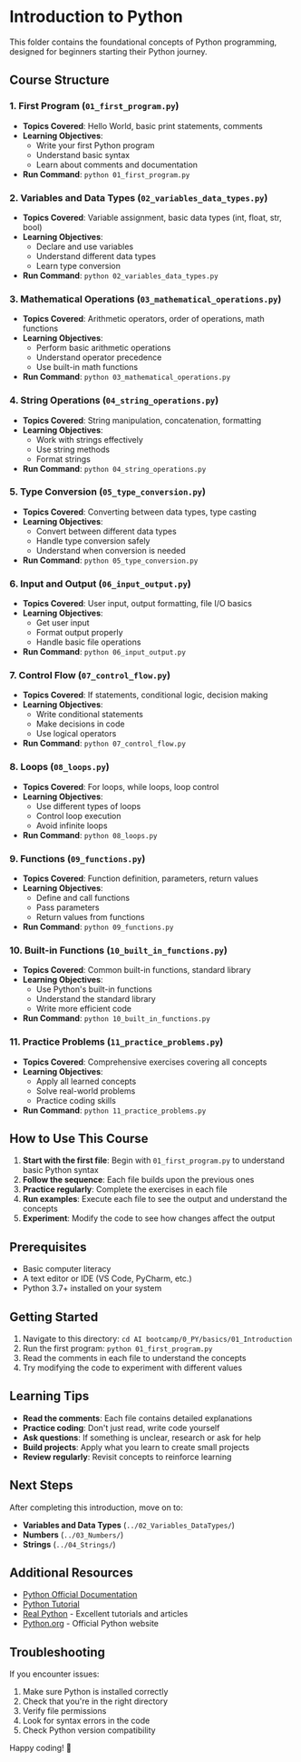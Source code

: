 # Introduction to Python

This folder contains the foundational concepts of Python programming, designed for beginners starting their Python journey.

## Course Structure

### 1. First Program (`01_first_program.py`)
- **Topics Covered**: Hello World, basic print statements, comments
- **Learning Objectives**: 
  - Write your first Python program
  - Understand basic syntax
  - Learn about comments and documentation
- **Run Command**: `python 01_first_program.py`

### 2. Variables and Data Types (`02_variables_data_types.py`)
- **Topics Covered**: Variable assignment, basic data types (int, float, str, bool)
- **Learning Objectives**:
  - Declare and use variables
  - Understand different data types
  - Learn type conversion
- **Run Command**: `python 02_variables_data_types.py`

### 3. Mathematical Operations (`03_mathematical_operations.py`)
- **Topics Covered**: Arithmetic operators, order of operations, math functions
- **Learning Objectives**:
  - Perform basic arithmetic operations
  - Understand operator precedence
  - Use built-in math functions
- **Run Command**: `python 03_mathematical_operations.py`

### 4. String Operations (`04_string_operations.py`)
- **Topics Covered**: String manipulation, concatenation, formatting
- **Learning Objectives**:
  - Work with strings effectively
  - Use string methods
  - Format strings
- **Run Command**: `python 04_string_operations.py`

### 5. Type Conversion (`05_type_conversion.py`)
- **Topics Covered**: Converting between data types, type casting
- **Learning Objectives**:
  - Convert between different data types
  - Handle type conversion safely
  - Understand when conversion is needed
- **Run Command**: `python 05_type_conversion.py`

### 6. Input and Output (`06_input_output.py`)
- **Topics Covered**: User input, output formatting, file I/O basics
- **Learning Objectives**:
  - Get user input
  - Format output properly
  - Handle basic file operations
- **Run Command**: `python 06_input_output.py`

### 7. Control Flow (`07_control_flow.py`)
- **Topics Covered**: If statements, conditional logic, decision making
- **Learning Objectives**:
  - Write conditional statements
  - Make decisions in code
  - Use logical operators
- **Run Command**: `python 07_control_flow.py`

### 8. Loops (`08_loops.py`)
- **Topics Covered**: For loops, while loops, loop control
- **Learning Objectives**:
  - Use different types of loops
  - Control loop execution
  - Avoid infinite loops
- **Run Command**: `python 08_loops.py`

### 9. Functions (`09_functions.py`)
- **Topics Covered**: Function definition, parameters, return values
- **Learning Objectives**:
  - Define and call functions
  - Pass parameters
  - Return values from functions
- **Run Command**: `python 09_functions.py`

### 10. Built-in Functions (`10_built_in_functions.py`)
- **Topics Covered**: Common built-in functions, standard library
- **Learning Objectives**:
  - Use Python's built-in functions
  - Understand the standard library
  - Write more efficient code
- **Run Command**: `python 10_built_in_functions.py`

### 11. Practice Problems (`11_practice_problems.py`)
- **Topics Covered**: Comprehensive exercises covering all concepts
- **Learning Objectives**:
  - Apply all learned concepts
  - Solve real-world problems
  - Practice coding skills
- **Run Command**: `python 11_practice_problems.py`

## How to Use This Course

1. **Start with the first file**: Begin with `01_first_program.py` to understand basic Python syntax
2. **Follow the sequence**: Each file builds upon the previous ones
3. **Practice regularly**: Complete the exercises in each file
4. **Run examples**: Execute each file to see the output and understand the concepts
5. **Experiment**: Modify the code to see how changes affect the output

## Prerequisites

- Basic computer literacy
- A text editor or IDE (VS Code, PyCharm, etc.)
- Python 3.7+ installed on your system

## Getting Started

1. Navigate to this directory: `cd AI bootcamp/0_PY/basics/01_Introduction`
2. Run the first program: `python 01_first_program.py`
3. Read the comments in each file to understand the concepts
4. Try modifying the code to experiment with different values

## Learning Tips

- **Read the comments**: Each file contains detailed explanations
- **Practice coding**: Don't just read, write code yourself
- **Ask questions**: If something is unclear, research or ask for help
- **Build projects**: Apply what you learn to create small projects
- **Review regularly**: Revisit concepts to reinforce learning

## Next Steps

After completing this introduction, move on to:
- **Variables and Data Types** (`../02_Variables_DataTypes/`)
- **Numbers** (`../03_Numbers/`)
- **Strings** (`../04_Strings/`)

## Additional Resources

- [Python Official Documentation](https://docs.python.org/)
- [Python Tutorial](https://docs.python.org/3/tutorial/)
- [Real Python](https://realpython.com/) - Excellent tutorials and articles
- [Python.org](https://www.python.org/) - Official Python website

## Troubleshooting

If you encounter issues:
1. Make sure Python is installed correctly
2. Check that you're in the right directory
3. Verify file permissions
4. Look for syntax errors in the code
5. Check Python version compatibility

Happy coding! 🐍 